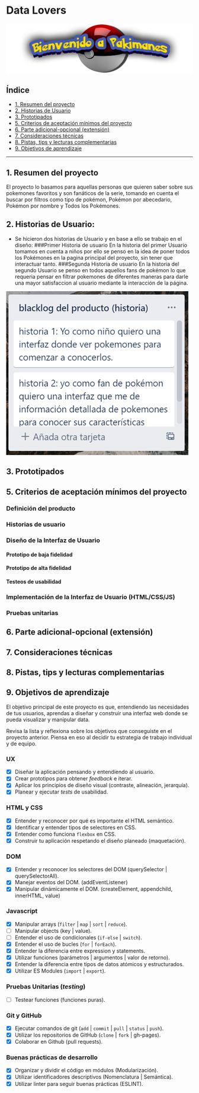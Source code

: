 # Data Lovers

<img src= "/src/img/Bienvenido a Pakimanes.png">


## Índice

* [1. Resumen del proyecto](#1-resumen-del-proyecto)
* [2. Historias de Usuario](#2-Historias-de-Usuario)
* [3. Prototipados](#4-Prototipados)
* [5. Criterios de aceptación mínimos del proyecto](#5-criterios-de-aceptación-mínimos-del-proyecto)
* [6. Parte adicional-opcional (extensión)](#6-parte-adicional-opcional-extensión)
* [7. Consideraciones técnicas](#7-consideraciones-técnicas)
* [8. Pistas, tips y lecturas complementarias](#8-pistas-tips-y-lecturas-complementarias)
* [9. Objetivos de aprendizaje](#3-objetivos-de-aprendizaje)

***

## 1. Resumen del proyecto
El proyecto lo basamos para aquellas personas que quieren saber sobre sus
pokemones favoritos y son fanáticos de la serie, tomando en cuenta el buscar por
filtros como tipo de pokémon, Pokémon por abecedario, Pokémon por nombre y Todos
los Pokémones.

## 2. Historias de Usuario:
* Se hicieron dos historias de Usuario y en base a ello se trabajo en el diseño:
###Primer Historia de usuario
En la historia del primer Usuario tomamos en cuenta a niños por ello se penso en
la idea de poner todos los Pokémones en la pagina principal del proyecto,
sin tener que interactuar tanto.
###Segunda Historia de usuario
En la historia del segundo Usuario se penso en todos aquellos fans de pokémon
lo que requeria pensar en filtrar pokemones de diferentes maneras para darle una
mayor satisfaccion al usuario mediante la interacción de la página.


<img src= "src/img/Historia de Usuario.png">


## 3. Prototipados



## 5. Criterios de aceptación mínimos del proyecto



### Definición del producto



### Historias de usuario



### Diseño de la Interfaz de Usuario

#### Prototipo de baja fidelidad


#### Prototipo de alta fidelidad



#### Testeos de usabilidad



### Implementación de la Interfaz de Usuario (HTML/CSS/JS)


### Pruebas unitarias



## 6. Parte adicional-opcional (extensión)


## 7. Consideraciones técnicas


## 8. Pistas, tips y lecturas complementarias

## 9. Objetivos de aprendizaje

El objetivo principal de este proyecto es que, entendiendo las necesidades de
tus usuarios, aprendas a diseñar y construir una interfaz web donde se pueda
visualizar y manipular data.

Revisa la lista y reflexiona sobre los objetivos que conseguiste en el
proyecto anterior. Piensa en eso al decidir tu estrategia de trabajo individual
y de equipo.

### UX

- [x] Diseñar la aplicación pensando y entendiendo al usuario.
- [x] Crear prototipos para obtener _feedback_ e iterar.
- [x] Aplicar los principios de diseño visual (contraste, alineación, jerarquía).
- [x] Planear y ejecutar _tests_ de usabilidad.

### HTML y CSS

- [x] Entender y reconocer por qué es importante el HTML semántico.
- [x] Identificar y entender tipos de selectores en CSS.
- [x] Entender como funciona `flexbox` en CSS.
- [x] Construir tu aplicación respetando el diseño planeado (maquetación).

### DOM

- [x] Entender y reconocer los selectores del DOM (querySelector | querySelectorAll).
- [x] Manejar eventos del DOM. (addEventListener)
- [x] Manipular dinámicamente el DOM. (createElement, appendchild, innerHTML, value)

### Javascript

- [x] Manipular arrays (`filter` | `map` | `sort` | `reduce`).
- [ ] Manipular objects (key | value).
- [ ] Entender el uso de condicionales (`if-else` | `switch`).
- [x] Entender el uso de bucles (`for` | `forEach`).
- [x] Entender la diferencia entre expression y statements.
- [x] Utilizar funciones (parámetros | argumentos | valor de retorno).
- [x] Entender la diferencia entre tipos de datos atómicos y estructurados.
- [x] Utilizar ES Modules (`import` | `export`).

### Pruebas Unitarias (_testing_)
- [ ] Testear funciones (funciones puras).

### Git y GitHub
- [x] Ejecutar comandos de git (`add` | `commit` | `pull` | `status` | `push`).
- [x] Utilizar los repositorios de GitHub (`clone` | `fork` | gh-pages).
- [x] Colaborar en Github (pull requests).

### Buenas prácticas de desarrollo
- [x] Organizar y dividir el código en módulos (Modularización).
- [x] Utilizar identificadores descriptivos (Nomenclatura | Semántica).
- [x] Utilizar linter para seguir buenas prácticas (ESLINT).
